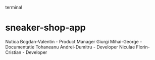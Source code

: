 terminal

# sneaker-shop-app

Nutica Bogdan-Valentin - Product Manager
Giurgi Mihai-George - Documentatie
Tohaneanu Andrei-Dumitru - Developer
Niculae Florin-Cristian - Developer
